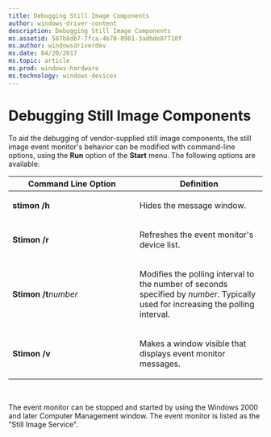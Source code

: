 ```yaml
---
title: Debugging Still Image Components
author: windows-driver-content
description: Debugging Still Image Components
ms.assetid: 587b8db7-7fca-4b70-8901-3adbde07718f
ms.author: windowsdriverdev
ms.date: 04/20/2017
ms.topic: article
ms.prod: windows-hardware
ms.technology: windows-devices
---
```


# Debugging Still Image Components





To aid the debugging of vendor-supplied still image components, the still image event monitor's behavior can be modified with command-line options, using the **Run** option of the **Start** menu. The following options are available:

<table>
<colgroup>
<col width="50%" />
<col width="50%" />
</colgroup>
<thead>
<tr class="header">
<th>Command Line Option</th>
<th>Definition</th>
</tr>
</thead>
<tbody>
<tr class="odd">
<td><p><strong>stimon /h</strong></p></td>
<td><p>Hides the message window.</p></td>
</tr>
<tr class="even">
<td><p><strong>Stimon /r</strong></p></td>
<td><p>Refreshes the event monitor's device list.</p></td>
</tr>
<tr class="odd">
<td><p><strong>Stimon /t</strong><em>number</em></p></td>
<td><p>Modifies the polling interval to the number of seconds specified by <em>number</em>. Typically used for increasing the polling interval.</p></td>
</tr>
<tr class="even">
<td><p><strong>Stimon /v</strong></p></td>
<td><p>Makes a window visible that displays event monitor messages.</p></td>
</tr>
</tbody>
</table>

 

The event monitor can be stopped and started by using the Windows 2000 and later Computer Management window. The event monitor is listed as the "Still Image Service".

 

 




